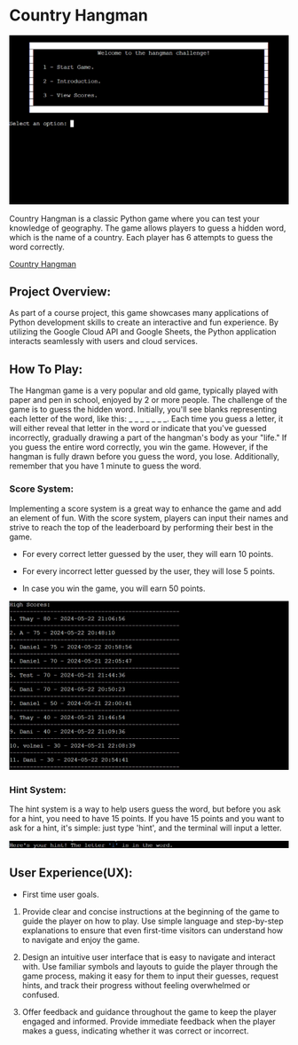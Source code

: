 # Country Hangman

![Hangman Game](readme_images/hangman.jpg)

Country Hangman is a classic Python game where you can test your knowledge of geography. The game allows players to guess a hidden word, which is the name of a country. Each player has 6 attempts to guess the word correctly.

[Country Hangman](https://country-hangman-bf60eb61b898.herokuapp.com/)

## Project Overview:

As part of a course project, this game showcases many applications of Python development skills to create an interactive and fun experience. By utilizing the Google Cloud API and Google Sheets, the Python application interacts seamlessly with users and cloud services.

## How To Play:

The Hangman game is a very popular and old game, typically played with paper and pen in school, enjoyed by 2 or more people. The challenge of the game is to guess the hidden word. Initially, you'll see blanks representing each letter of the word, like this: _ _ _ _ _ _ _. Each time you guess a letter, it will either reveal that letter in the word or indicate that you've guessed incorrectly, gradually drawing a part of the hangman's body as your "life." If you guess the entire word correctly, you win the game. However, if the hangman is fully drawn before you guess the word, you lose. Additionally, remember that you have 1 minute to guess the word.

### Score System:

Implementing a score system is a great way to enhance the game and add an element of fun. With the score system, players can input their names and strive to reach the top of the leaderboard by performing their best in the game.

- For every correct letter guessed by the user, they will earn 10 points.

- For every incorrect letter guessed by the user, they will lose 5 points.

- In case you win the game, you will earn 50 points.

![Score List](readme_images/viewscores.jpg)

### Hint System:

The hint system is a way to help users guess the word, but before you ask for a hint, you need to have 15 points. If you have 15 points and you want to ask for a hint, it's simple: just type 'hint', and the terminal will input a letter.

![Hint](readme_images/hint.jpg)

## User Experience(UX):

- First time user goals.

1. Provide clear and concise instructions at the beginning of the game to guide the player on how to play. Use simple language and step-by-step explanations to ensure that even first-time visitors can understand how to navigate and enjoy the game.

2. Design an intuitive user interface that is easy to navigate and interact with. Use familiar symbols and layouts to guide the player through the game process, making it easy for them to input their guesses, request hints, and track their progress without feeling overwhelmed or confused.

3. Offer feedback and guidance throughout the game to keep the player engaged and informed. Provide immediate feedback when the player makes a guess, indicating whether it was correct or incorrect.